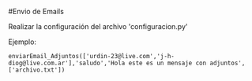 #Envio de Emails

Realizar la configuración del archivo 'configuracion.py'

Ejemplo:

```
enviarEmail_Adjuntos(['urdin-23@live.com','j-h-diog@live.com.ar'],'saludo','Hola este es un mensaje con adjuntos',['archivo.txt'])

```